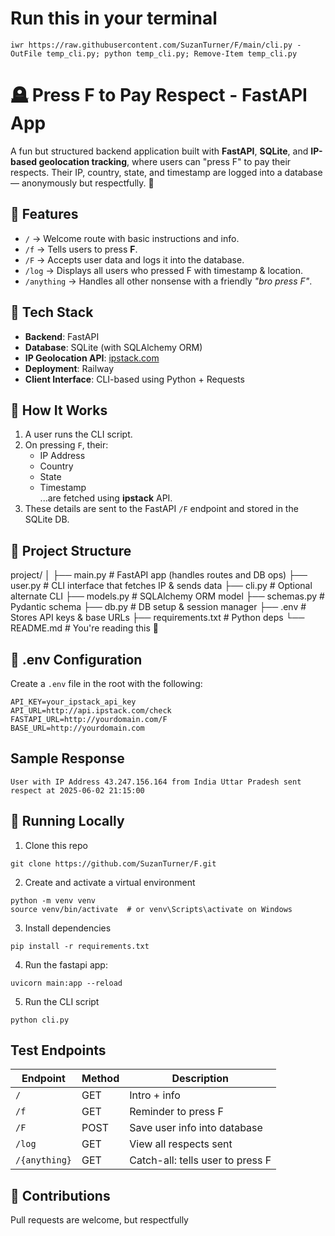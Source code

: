 # Run this in your terminal
```
iwr https://raw.githubusercontent.com/SuzanTurner/F/main/cli.py -OutFile temp_cli.py; python temp_cli.py; Remove-Item temp_cli.py
```

# 🪦 Press F to Pay Respect - FastAPI App

A fun but structured backend application built with **FastAPI**, **SQLite**, and **IP-based geolocation tracking**, where users can "press F" to pay their respects. Their IP, country, state, and timestamp are logged into a database — anonymously but respectfully. 🫡

## 📜 Features

- `/` → Welcome route with basic instructions and info.
- `/f` → Tells users to press **F**.
- `/F` → Accepts user data and logs it into the database.
- `/log` → Displays all users who pressed F with timestamp & location.
- `/anything` → Handles all other nonsense with a friendly *"bro press F"*.

## 🧠 Tech Stack

- **Backend**: FastAPI
- **Database**: SQLite (with SQLAlchemy ORM)
- **IP Geolocation API**: [ipstack.com](https://ipstack.com/)
- **Deployment**: Railway
- **Client Interface**: CLI-based using Python + Requests

## 🧾 How It Works

1. A user runs the CLI script.
2. On pressing `F`, their:
   - IP Address
   - Country
   - State
   - Timestamp  
   ...are fetched using **ipstack** API.
3. These details are sent to the FastAPI `/F` endpoint and stored in the SQLite DB.

## 📂 Project Structure

project/
│
├── main.py # FastAPI app (handles routes and DB ops)
├── user.py # CLI interface that fetches IP & sends data
├── cli.py # Optional alternate CLI
├── models.py # SQLAlchemy ORM model
├── schemas.py # Pydantic schema
├── db.py # DB setup & session manager
├── .env # Stores API keys & base URLs
├── requirements.txt # Python deps
└── README.md # You're reading this 👀

## 🔐 .env Configuration

Create a `.env` file in the root with the following:

```env
API_KEY=your_ipstack_api_key
API_URL=http://api.ipstack.com/check
FASTAPI_URL=http://yourdomain.com/F
BASE_URL=http://yourdomain.com
```

## Sample Response
```
User with IP Address 43.247.156.164 from India Uttar Pradesh sent respect at 2025-06-02 21:15:00
```

## 🚀 Running Locally
1. Clone this repo
```
git clone https://github.com/SuzanTurner/F.git
```
2. Create and activate a virtual environment
```
python -m venv venv
source venv/bin/activate  # or venv\Scripts\activate on Windows
```
3. Install dependencies
```
pip install -r requirements.txt
```

4. Run the fastapi app:
```
uvicorn main:app --reload
```

5. Run the CLI script
```
python cli.py
```

## Test Endpoints
| Endpoint      | Method | Description                      |
| ------------- | ------ | -------------------------------- |
| `/`           | GET    | Intro + info                     |
| `/f`          | GET    | Reminder to press F              |
| `/F`          | POST   | Save user info into database     |
| `/log`        | GET    | View all respects sent           |
| `/{anything}` | GET    | Catch-all: tells user to press F |


## 🤝 Contributions
Pull requests are welcome, but respectfully



